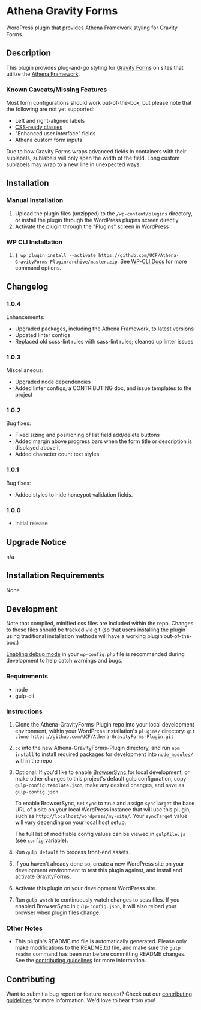 # Athena Gravity Forms #

WordPress plugin that provides Athena Framework styling for Gravity Forms.


## Description ##

This plugin provides plug-and-go styling for [Gravity Forms](http://www.gravityforms.com/) on sites that utilize the [Athena Framework](https://ucf.github.io/Athena-Framework/).

### Known Caveats/Missing Features ###

Most form configurations should work out-of-the-box, but please note that the following are not yet supported:
- Left and right-aligned labels
- [CSS-ready classes](https://www.gravityhelp.com/documentation/article/css-ready-classes/)
- "Enhanced user interface" fields
- Athena custom form inputs

Due to how Gravity Forms wraps advanced fields in containers with their sublabels, sublabels will only span the width of the field.  Long custom sublabels may wrap to a new line in unexpected ways.


## Installation ##

### Manual Installation ###
1. Upload the plugin files (unzipped) to the `/wp-content/plugins` directory, or install the plugin through the WordPress plugins screen directly.
2. Activate the plugin through the "Plugins" screen in WordPress

### WP CLI Installation ###
1. `$ wp plugin install --activate https://github.com/UCF/Athena-GravityForms-Plugin/archive/master.zip`.  See [WP-CLI Docs](http://wp-cli.org/commands/plugin/install/) for more command options.


## Changelog ##

### 1.0.4 ###
Enhancements:
* Upgraded packages, including the Athena Framework, to latest versions
* Updated linter configs
* Replaced old scss-lint rules with sass-lint rules; cleaned up linter issues

### 1.0.3 ###
Miscellaneous:
* Upgraded node dependencies
* Added linter configs, a CONTRIBUTING doc, and issue templates to the project

### 1.0.2 ###
Bug fixes:
* Fixed sizing and positioning of list field add/delete buttons
* Added margin above progress bars when the form title or description is displayed above it
* Added character count text styles

### 1.0.1 ###
Bug fixes:
* Added styles to hide honeypot validation fields.

### 1.0.0 ###
* Initial release


## Upgrade Notice ##

n/a


## Installation Requirements ##

None


## Development ##

Note that compiled, minified css files are included within the repo.  Changes to these files should be tracked via git (so that users installing the plugin using traditional installation methods will have a working plugin out-of-the-box.)

[Enabling debug mode](https://codex.wordpress.org/Debugging_in_WordPress) in your `wp-config.php` file is recommended during development to help catch warnings and bugs.

### Requirements ###
* node
* gulp-cli

### Instructions ###
1. Clone the Athena-GravityForms-Plugin repo into your local development environment, within your WordPress installation's `plugins/` directory: `git clone https://github.com/UCF/Athena-GravityForms-Plugin.git`
2. `cd` into the new Athena-GravityForms-Plugin directory, and run `npm install` to install required packages for development into `node_modules/` within the repo
3. Optional: If you'd like to enable [BrowserSync](https://browsersync.io) for local development, or make other changes to this project's default gulp configuration, copy `gulp-config.template.json`, make any desired changes, and save as `gulp-config.json`.

    To enable BrowserSync, set `sync` to `true` and assign `syncTarget` the base URL of a site on your local WordPress instance that will use this plugin, such as `http://localhost/wordpress/my-site/`.  Your `syncTarget` value will vary depending on your local host setup.

    The full list of modifiable config values can be viewed in `gulpfile.js` (see `config` variable).
3. Run `gulp default` to process front-end assets.
4. If you haven't already done so, create a new WordPress site on your development environment to test this plugin against, and install and activate GravityForms.
5. Activate this plugin on your development WordPress site.
7. Run `gulp watch` to continuously watch changes to scss files.  If you enabled BrowserSync in `gulp-config.json`, it will also reload your browser when plugin files change.

### Other Notes ###
* This plugin's README.md file is automatically generated. Please only make modifications to the README.txt file, and make sure the `gulp readme` command has been run before committing README changes.  See the [contributing guidelines](https://github.com/UCF/Athena-GravityForms-Plugin/blob/master/CONTRIBUTING.md) for more information.


## Contributing ##

Want to submit a bug report or feature request?  Check out our [contributing guidelines](https://github.com/UCF/Athena-GravityForms-Plugin/blob/master/CONTRIBUTING.md) for more information.  We'd love to hear from you!
